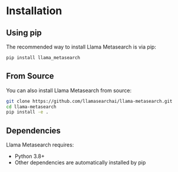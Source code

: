 # Installation

## Using pip

The recommended way to install Llama Metasearch is via pip:

```bash
pip install llama_metasearch
```

## From Source

You can also install Llama Metasearch from source:

```bash
git clone https://github.com/llamasearchai/llama-metasearch.git
cd llama-metasearch
pip install -e .
```

## Dependencies

Llama Metasearch requires:

- Python 3.8+
- Other dependencies are automatically installed by pip

